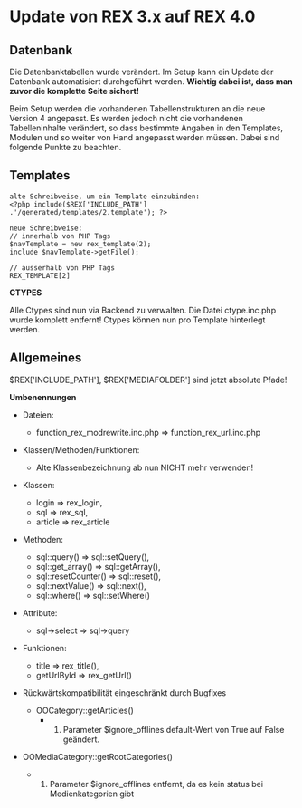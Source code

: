 # Update von REX 3.x auf REX 4.0

## Datenbank


Die Datenbanktabellen wurde verändert. 
Im Setup kann ein Update der Datenbank automatisiert durchgeführt werden.
**Wichtig dabei ist, dass man zuvor die komplette Seite sichert!**

Beim Setup werden die vorhandenen Tabellenstrukturen an die neue Version 4 angepasst. Es werden jedoch nicht die vorhandenen Tabelleninhalte verändert, so dass bestimmte Angaben in den Templates, Modulen und so weiter von Hand angepasst werden müssen. Dabei sind folgende Punkte zu beachten.

## Templates
	
	alte Schreibweise, um ein Template einzubinden:
	<?php include($REX['INCLUDE_PATH'] .'/generated/templates/2.template'); ?>
	
	neue Schreibweise:
	// innerhalb von PHP Tags
	$navTemplate = new rex_template(2); 
	include $navTemplate->getFile();
	
	// ausserhalb von PHP Tags
	REX_TEMPLATE[2]

**CTYPES**

Alle Ctypes sind nun via Backend zu verwalten. 
Die Datei ctype.inc.php wurde komplett entfernt!
Ctypes können nun pro Template hinterlegt werden.

## Allgemeines

$REX['INCLUDE_PATH'], $REX['MEDIAFOLDER'] sind jetzt absolute Pfade!

**Umbenennungen** 

* Dateien:
	* function_rex_modrewrite.inc.php => function_rex_url.inc.php

* Klassen/Methoden/Funktionen:
	* Alte Klassenbezeichnung ab nun NICHT mehr verwenden!

* Klassen:

	* login => rex_login,
	* sql => rex_sql,
	* article => rex_article

* Methoden:

	* sql::query() => sql::setQuery(),
	* sql::get_array() => sql::getArray(),
	* sql::resetCounter() => sql::reset(),
	* sql::nextValue() => sql::next(),
	* sql::where() => sql::setWhere()

* Attribute:

	* sql->select => sql->query

* Funktionen:

	* title => rex_title(),
	* getUrlById => rex_getUrl()

* Rückwärtskompatibilität eingeschränkt durch Bugfixes

	*  OOCategory::getArticles()
		* 1. Parameter $ignore_offlines default-Wert von True auf False geändert.
* OOMediaCategory::getRootCategories()
	* 1. Parameter $ignore_offlines entfernt, da es kein status bei Medienkategorien gibt
